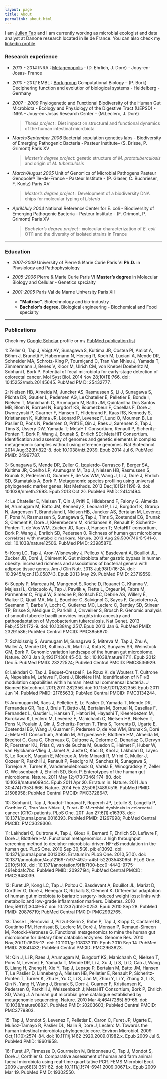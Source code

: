 ```yaml
---
layout: page
title: About
permalink: about.html
---
```




<div itemscope itemtype="http://schema.org/Person">
I am <a href="http://julientap.com" itemprop="url"> <span itemprop="name">Julien Tap</span></a> and I am currently working as <span itemprop="jobTitle">microbial ecologist</span> and data analyst at <span itemprop="affiliation">Danone research</span> located in <span itemprop="address" itemscope itemtype="http://schema.org/PostalAddress"><span itemprop="addressRegion">Ile de France</span>. You can also check my <a itemprop="sameAs" href="http://www.linkedin.com/in/julientap" >linkedin profile</a>.
</div>

### Research experience

* _2013 - 2014_ INRA : [Metagenopolis](http://www.mgps.eu) – (D. Ehrlich, J. Doré) - Jouy-en-Josas- France

* _2010 - 2012_ EMBL : [Bork group](http://bork.embl.de) Computational Biology –  (P. Bork)  Deciphering function and evolution of biological systems - Heidelberg -Germany

* _2007 - 2009_ Phylogenetic and Functional Biodiversity of the Human Gut Microbiota - Ecology and Physiology of the Digestive Tract (UEPSD) - INRA - Jouy-en-Josas Research Center – (M.Leclerc, J. Doré)

	>_Thesis project_ : Diet impact on structural and functional dynamics of the human intestinal microbiota

* _March/September 2006_ Bacterial population genetics labs - Biodiversity of Emerging Pathogenic Bacteria - Pasteur Institute– (S. Brisse, P. Grimont) Paris XV

	>_Master’s degree project_: genetic structure of _M. prototuberculosis_ and origin of _M. tuberculosis_

* _March/August 2005_ Unit of Genomics of Microbial Pathogens Pasteur Genopole® Île-de-France - Pasteur Institute - (P. Glaser, C. Buchrieser, F. Kuntz) Paris XV

	>_Master’s degree project_ : Development of a biodiversity DNA chips for molecular typing of _Listeria_

* _April/July 2004_ National Reference Center for E. coli - Biodiversity of Emerging Pathogenic Bacteria - Pasteur Institute - (F. Grimont, P. Grimont) Paris XV

	>_Bachelor’s degree project_ : molecular characterization of _E. coli_ O111 and the diversity of isolated strains in France

---------------------------------------------------------

### Education

* _2007-2009_ University of Pierre & Marie Curie Paris VI
        **Ph.D.** in Physiology and Pathophysiology

* _2005-2006_ Pierre & Marie Curie Paris VI
        **Master’s degree** in Molecular Biology and Cellular - Genetics specialty

* _2001-2005_ Paris Val de Marne University Paris XII
	*  **“Maitrise”**. Biotechnology and bio-industry .
	* **Bachelor’s degree.** Biological engineering - Biochemical and Food specialty

-----------------------------------------------

### Publications

Check my [Google Scholar](http://scholar.google.com/citations?user=aYTQ-WkAAAAJ) profile or my [PubMed publication list](http://www.ncbi.nlm.nih.gov/pubmed?term=Tap%20Julien[Full%20Author%20Name])

1: Zeller G, Tap J, Voigt AY, Sunagawa S, Kultima JR, Costea PI, Amiot A, Böhm J, Brunetti F, Habermann N, Hercog R, Koch M, Luciani A, Mende DR, Schneider MA, Schrotz-King P, Tournigand C, Tran Van Nhieu J, Yamada T, Zimmermann J, Benes V, Kloor M, Ulrich CM, von Knebel Doeberitz M, Sobhani I, Bork P. Potential of fecal microbiota for early-stage detection of colorectal cancer. Mol Syst Biol. 2014 Nov 28;10(11):766. doi: 10.15252/msb.20145645. PubMed PMID: 25432777.

2: Nielsen HB, Almeida M, Juncker AS, Rasmussen S, Li J, Sunagawa S, Plichta DR, Gautier L, Pedersen AG, Le Chatelier E, Pelletier E, Bonde I, Nielsen T, Manichanh C, Arumugam M, Batto JM, Quintanilha Dos Santos MB, Blom N, Borruel N, Burgdorf KS, Boumezbeur F, Casellas F, Doré J, Dworzynski P, Guarner F, Hansen T, Hildebrand F, Kaas RS, Kennedy S, Kristiansen K, Kultima JR, Léonard P, Levenez F, Lund O, Moumen B, Le Paslier D, Pons N, Pedersen O, Prifti E, Qin J, Raes J,
Sørensen S, Tap J, Tims S, Ussery DW, Yamada T; MetaHIT Consortium, Renault P, Sicheritz-Ponten T, Bork P, Wang J, Brunak S, Ehrlich SD; MetaHIT Consortium. Identification and assembly of genomes and genetic elements in complex metagenomic samples without using reference genomes. Nat Biotechnol. 2014 Aug;32(8):822-8. doi: 10.1038/nbt.2939. Epub 2014 Jul 6. PubMed PMID: 24997787.

3: Sunagawa S, Mende DR, Zeller G, Izquierdo-Carrasco F, Berger SA, Kultima JR, Coelho LP, Arumugam M, Tap J, Nielsen HB, Rasmussen S, Brunak S, Pedersen O, Guarner F, de Vos WM, Wang J, Li J, Doré J, Ehrlich SD, Stamatakis A, Bork P. Metagenomic species profiling using universal phylogenetic marker genes. Nat Methods. 2013 Dec;10(12):1196-9. doi: 10.1038/nmeth.2693. Epub 2013 Oct 20. PubMed PMID: 24141494.

4: Le Chatelier E, Nielsen T, Qin J, Prifti E, Hildebrand F, Falony G, Almeida M, Arumugam M, Batto JM, Kennedy S, Leonard P, Li J, Burgdorf K, Grarup N, Jørgensen T, Brandslund I, Nielsen HB, Juncker AS, Bertalan M, Levenez F, Pons N, Rasmussen S, Sunagawa S, Tap J, Tims S, Zoetendal EG, Brunak S, Clément K, Doré J, Kleerebezem M, Kristiansen K, Renault P, Sicheritz-Ponten T, de Vos WM, Zucker JD, Raes J, Hansen T; MetaHIT consortium, Bork P, Wang J, Ehrlich SD, Pedersen O. Richness of human gut microbiome correlates with metabolic markers. Nature. 2013 Aug 29;500(7464):541-6. doi: 10.1038/nature12506. PubMed PMID: 23985870.

5: Kong LC, Tap J, Aron-Wisnewsky J, Pelloux V, Basdevant A, Bouillot JL, Zucker JD, Doré J, Clément K. Gut microbiota after gastric bypass in human obesity: increased richness and associations of bacterial genera with adipose tissue genes. Am J Clin Nutr. 2013 Jul;98(1):16-24. doi: 10.3945/ajcn.113.058743. Epub 2013 May 29. PubMed PMID: 23719559.

6: Supply P, Marceau M, Mangenot S, Roche D, Rouanet C, Khanna V, Majlessi L, Criscuolo A, Tap J, Pawlik A, Fiette L, Orgeur M, Fabre M, Parmentier C, Frigui W, Simeone R, Boritsch EC, Debrie AS, Willery E, Walker D, Quail MA, Ma L, Bouchier C, Salvignol G, Sayes F, Cascioferro A, Seemann T, Barbe V, Locht C, Gutierrez MC, Leclerc C, Bentley SD, Stinear TP, Brisse S, Médigue C, Parkhill J, Cruveiller S, Brosch R. Genomic analysis of smooth tubercle bacilli provides
insights into ancestry and pathoadaptation of Mycobacterium tuberculosis. Nat Genet. 2013 Feb;45(2):172-9. doi: 10.1038/ng.2517. Epub 2013 Jan 6. PubMed PMID: 23291586; PubMed Central PMCID: PMC3856870.

7: Schloissnig S, Arumugam M, Sunagawa S, Mitreva M, Tap J, Zhu A, Waller A, Mende DR, Kultima JR, Martin J, Kota K, Sunyaev SR, Weinstock GM, Bork P. Genomic variation landscape of the human gut microbiome. Nature. 2013 Jan
3;493(7430):45-50. doi: 10.1038/nature11711. Epub 2012 Dec 5. PubMed PMID: 23222524; PubMed Central PMCID: PMC3536929.

8: Lakhdari O, Tap J, Béguet-Crespel F, Le Roux K, de Wouters T, Cultrone A, Nepelska M, Lefèvre F, Doré J, Blottière HM. Identification of NF-κB modulation capabilities within human intestinal commensal bacteria. J Biomed Biotechnol. 2011;2011:282356. doi: 10.1155/2011/282356. Epub 2011 Jun 14. PubMed PMID: 21765633; PubMed Central PMCID: PMC3134244.

9: Arumugam M, Raes J, Pelletier E, Le Paslier D, Yamada T, Mende DR, Fernandes GR, Tap J, Bruls T, Batto JM, Bertalan M, Borruel N, Casellas F, Fernandez L, Gautier L, Hansen T, Hattori M, Hayashi T, Kleerebezem M, Kurokawa K, Leclerc M, Levenez F, Manichanh C, Nielsen HB, Nielsen T, Pons N, Poulain J, Qin J, Sicheritz-Ponten T, Tims S, Torrents D, Ugarte E, Zoetendal EG, Wang J, Guarner F, Pedersen O, de Vos WM, Brunak S, Doré J; MetaHIT Consortium, Antolín M, Artiguenave F, Blottiere HM, Almeida M, Brechot C, Cara C, Chervaux C, Cultrone
A, Delorme C, Denariaz G, Dervyn R, Foerstner KU, Friss C, van de Guchte M, Guedon E, Haimet F, Huber W, van Hylckama-Vlieg J, Jamet A, Juste C, Kaci G, Knol J, Lakhdari O, Layec S, Le Roux K, Maguin E, Mérieux A, Melo Minardi R, M'rini C, Muller J, Oozeer R, Parkhill J, Renault P, Rescigno M, Sanchez N, Sunagawa S, Torrejon A, Turner K, Vandemeulebrouck G, Varela E, Winogradsky Y, Zeller G, Weissenbach J, Ehrlich SD, Bork P. Enterotypes of the human gut microbiome.
Nature. 2011 May 12;473(7346):174-80. doi: 10.1038/nature09944. Epub 2011 Apr 20. Erratum in: Nature. 2011 Jun 30;474(7353):666. Nature. 2014 Feb 27;506(7489):516. PubMed PMID: 21508958; PubMed Central PMCID: PMC3728647.

10: Sobhani I, Tap J, Roudot-Thoraval F, Roperch JP, Letulle S, Langella P, Corthier G, Tran Van Nhieu J, Furet JP. Microbial dysbiosis in colorectal cancer (CRC) patients. PLoS One. 2011 Jan 27;6(1):e16393. doi: 10.1371/journal.pone.0016393. PubMed PMID: 21297998; PubMed Central PMCID: PMC3029306.

11: Lakhdari O, Cultrone A, Tap J, Gloux K, Bernard F, Ehrlich SD, Lefèvre F, Doré J, Blottière HM. Functional metagenomics: a high throughput screening method to decipher microbiota-driven NF-κB modulation in the human gut. PLoS One. 2010 Sep 30;5(9). pii: e13092. doi: 10.1371/journal.pone.0013092. Erratum in: PLoS One. 2010;5(10). doi: 10.1371/annotation/4ea12169-7c97-497c-a45f-52203543065f. PLoS One. 2010;5(10). doi: 10.1371/annotation/9f1b7f00-bcc0-4442-9775-491ebdafc7bc. PubMed PMID: 20927194; PubMed Central PMCID: PMC2948039.

12: Furet JP, Kong LC, Tap J, Poitou C, Basdevant A, Bouillot JL, Mariat D, Corthier G, Doré J, Henegar C, Rizkalla S, Clément K. Differential adaptation of human gut microbiota to bariatric surgery-induced weight loss: links with metabolic and low-grade inflammation markers. Diabetes. 2010 Dec;59(12):3049-57. doi: 10.2337/db10-0253. Epub 2010 Sep 28. PubMed PMID: 20876719; PubMed Central PMCID: PMC2992765.

13: Tasse L, Bercovici J, Pizzut-Serin S, Robe P, Tap J, Klopp C, Cantarel BL, Coutinho PM, Henrissat B, Leclerc M, Doré J, Monsan P, Remaud-Simeon M, Potocki-Veronese G. Functional metagenomics to mine the human gut microbiome for dietary fiber catabolic enzymes. Genome Res. 2010 Nov;20(11):1605-12. doi: 10.1101/gr.108332.110. Epub 2010 Sep 14. PubMed PMID: 20841432; PubMed Central PMCID: PMC2963823.

14: Qin J, Li R, Raes J, Arumugam M, Burgdorf KS, Manichanh C, Nielsen T, Pons N, Levenez F, Yamada T, Mende DR, Li J, Xu J, Li S, Li D, Cao J, Wang B, Liang H, Zheng H, Xie Y, Tap J, Lepage P, Bertalan M, Batto JM, Hansen T, Le Paslier D, Linneberg A, Nielsen HB, Pelletier E, Renault P, Sicheritz-Ponten T, Turner K, Zhu H, Yu C, Li S, Jian M, Zhou Y, Li Y, Zhang X, Li S, Qin N, Yang H, Wang J, Brunak S, Doré J, Guarner F, Kristiansen K, Pedersen O, Parkhill J, Weissenbach J; MetaHIT Consortium, Bork P, Ehrlich SD, Wang J. A human gut microbial gene catalogue established by metagenomic sequencing. Nature. 2010 Mar 4;464(7285):59-65. doi: 10.1038/nature08821. PubMed PMID: 20203603; PubMed Central PMCID: PMC3779803.

15: Tap J, Mondot S, Levenez F, Pelletier E, Caron C, Furet JP, Ugarte E, Muñoz-Tamayo R, Paslier DL, Nalin R, Dore J, Leclerc M. Towards the human intestinal microbiota phylogenetic core. Environ Microbiol. 2009 Oct;11(10):2574-84. doi: 10.1111/j.1462-2920.2009.01982.x. Epub 2009 Jul 6. PubMed PMID: 19601958.

16: Furet JP, Firmesse O, Gourmelon M, Bridonneau C, Tap J, Mondot S, Doré J, Corthier G. Comparative assessment of human and farm animal faecal microbiota using real-time quantitative PCR. FEMS Microbiol Ecol. 2009 Jun;68(3):351-62. doi: 10.1111/j.1574-6941.2009.00671.x. Epub 2009 Mar 19. PubMed PMID: 19302550.